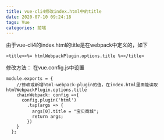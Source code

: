 ```yaml
---
title: vue-cli4修改index.html中的title
date: 2020-07-10 09:24:18
tags: Vue
categories: 前端
---
```



由于vue-cli4的index.html的title是在webpack中定义的，如下

```
<title><%= htmlWebpackPlugin.options.title %></title>
```
修改方法：
在vue.config.js中设置
<!-- more -->
```
module.exports = {
    //修改或新增html-webpack-plugin的值，在index.html里面能读取htmlWebpackPlugin.options.title
    chainWebpack: config =>{
      config.plugin('html')
        .tap(args => {
          args[0].title = "宝贝商城";
          return args;
        })
    }
  };
```

